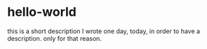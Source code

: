 # hello-world
this is a short description I wrote one day, today, in order to have a description. only for that reason.
